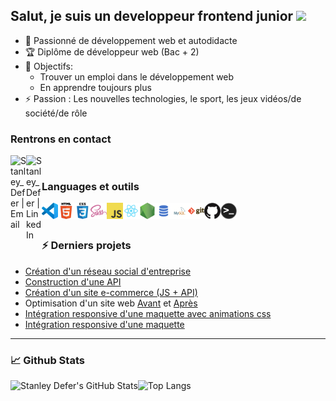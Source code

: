 ## Salut, je suis un developpeur frontend junior <img src="https://media.giphy.com/media/hvRJCLFzcasrR4ia7z/giphy.gif" width="25px"></a>

-   🌱 Passionné de développement web et autodidacte
-   🏆 Diplôme de développeur web (Bac + 2)
-   🥅 Objectifs:
    -   Trouver un emploi dans le développement web
    -   En apprendre toujours plus
-   ⚡ Passion : Les nouvelles technologies, le sport, les jeux vidéos/de société/de rôle

### Rentrons en contact

[<img align="left" alt="Stanley_Defer | Email" width="25px" src="https://cdn.jsdelivr.net/npm/simple-icons@3.13.0/icons/gmail.svg" />](Stanley.defer@hotmail.fr) [<img align="left" alt="Stanley_Defer | LinkedIn" width="25px" src="https://cdn.jsdelivr.net/npm/simple-icons@v3/icons/linkedin.svg" />](https://www.linkedin.com/in/stanley-defer/)

<br />

### Languages et outils

<img align="left" alt="Visual Studio Code" width="26px" src="https://raw.githubusercontent.com/github/explore/80688e429a7d4ef2fca1e82350fe8e3517d3494d/topics/visual-studio-code/visual-studio-code.png" />

<img align="left" alt="HTML5" width="26px" src="https://raw.githubusercontent.com/github/explore/80688e429a7d4ef2fca1e82350fe8e3517d3494d/topics/html/html.png" />

<img align="left" alt="CSS3" width="26px" src="https://raw.githubusercontent.com/github/explore/80688e429a7d4ef2fca1e82350fe8e3517d3494d/topics/css/css.png" />

<img align="left" alt="Sass" width="26px" src="https://raw.githubusercontent.com/github/explore/80688e429a7d4ef2fca1e82350fe8e3517d3494d/topics/sass/sass.png" />

<img align="left" alt="JavaScript" width="26px" src="https://raw.githubusercontent.com/github/explore/80688e429a7d4ef2fca1e82350fe8e3517d3494d/topics/javascript/javascript.png" />

<img align="left" alt="React" width="26px" src="https://raw.githubusercontent.com/github/explore/80688e429a7d4ef2fca1e82350fe8e3517d3494d/topics/react/react.png" />

<img align="left" alt="Node.js" width="26px" src="https://raw.githubusercontent.com/github/explore/80688e429a7d4ef2fca1e82350fe8e3517d3494d/topics/nodejs/nodejs.png" />

<img align="left" alt="SQL" width="26px" src="https://raw.githubusercontent.com/github/explore/80688e429a7d4ef2fca1e82350fe8e3517d3494d/topics/sql/sql.png" />

<img align="left" alt="MySQL" width="26px" src="https://raw.githubusercontent.com/github/explore/80688e429a7d4ef2fca1e82350fe8e3517d3494d/topics/mysql/mysql.png" />

<img align="left" alt="Git" width="26px" src="https://raw.githubusercontent.com/github/explore/80688e429a7d4ef2fca1e82350fe8e3517d3494d/topics/git/git.png" />

<img align="left" alt="GitHub" width="26px" src="https://raw.githubusercontent.com/github/explore/78df643247d429f6cc873026c0622819ad797942/topics/github/github.png" />

<img align="left" alt="Terminal" width="26px" src="https://raw.githubusercontent.com/github/explore/80688e429a7d4ef2fca1e82350fe8e3517d3494d/topics/terminal/terminal.png" />

<br />
<br />

### ⚡ Derniers projets

<!-- PROJECT:START -->

-   [Création d'un réseau social d'entreprise ](https://github.com/Zlastaneur/StanleyDefer_7_04072021)
-   [Construction d'une API](https://github.com/Zlastaneur/StanleyDefer_6_01062021)
-   [Création d'un site e-commerce (JS + API) ](https://zlastaneur.github.io/StanleyDefer_5_16032021/)
-   Optimisation d'un site web [Avant](https://zlastaneur.github.io/StanleyDefer_4_12022021/beforeChanges/) et [Après](https://zlastaneur.github.io/StanleyDefer_4_12022021/afterChanges/)
-   [Intégration responsive d'une maquette avec animations css](https://zlastaneur.github.io/StanleyDefer_3_27012021/)
-   [Intégration responsive d'une maquette](https://zlastaneur.github.io/StanleyDefer_2_03122020/)

<!-- PROJECT:END -->

---

### 📈 Github Stats

![Top Langs](https://github-readme-stats.vercel.app/api/top-langs/?username=zlastaneur&layout=compact&hide_border=true&theme=vue-dark)
<img align="left" alt="Stanley Defer's GitHub Stats" src="https://github-readme-stats.vercel.app/api?username=zlastaneur&show_icons=true&hide_border=true&hide=contribs&theme=vue-dark" />
